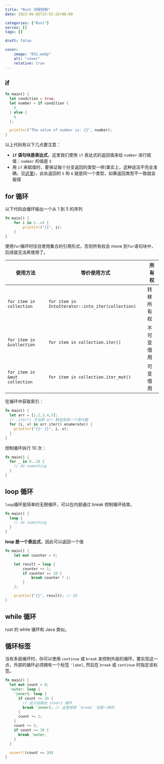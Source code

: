 ```yaml
---
title: "Rust 流程控制"
date: 2023-06-05T15:55:52+08:00

categories: ["Rust"]
series: []
tags: []

draft: false

cover:
    image: "031.webp"
    alt: "cover"
    relative: true
---
```


## if

```rust
fn main() {
  let condition = true;
  let number = if condition {
    5
  } else {
    6
  };

  println!("The value of number is: {}", number);
}
```

以上代码有以下几点要注意：

- **`if` 语句块是表达式**，这里我们使用 `if` 表达式的返回值来给 `number` 进行赋值：`number` 的值是 `5`
- 用 `if` 来赋值时，要保证每个分支返回的类型一样(事实上，这种说法不完全准确，见[这里](https://course.rs/appendix/expressions.html#if表达式))，此处返回的 `5` 和 `6` 就是同一个类型，如果返回类型不一致就会报错

## for 循环

以下代码会循环输出一个从 1 到 5 的序列

```rust
fn main() {
    for i in 1..=5 {
        println!("{}", i);
    }
}
```

使用`for`循环时往往使用集合的引用形式，否则所有权会 move 到`for`语句块中，后续就无法再使用了。

| 使用方法                          | 等价使用方式                                            | 所有权   |
|-------------------------------|---------------------------------------------------|-------|
| `for item in collection`      | `for item in IntoIterator::into_iter(collection)` | 转移所有权 |
| `for item in &collection`     | `for item in collection.iter()`                   | 不可变借用 |
| `for item in &mut collection` | `for item in collection.iter_mut()`               | 可变借用  |

在循环中获取索引：

```rust
fn main() {
  let arr = [1,2,3,4,5];
  // .iter() 方法把 arr 数组变成一个迭代器
  for (i, v) in arr.iter().enumerate() {
    println!("{}: {}", i, v);
  }
}
```

控制循环执行 10 次：

```rust
fn main() {
  for _ in 0..10 {
    // do something
  }
}
```

## loop 循环

`loop`循环是简单的无限循环，可以在内部通过 break 控制循环结束。

```rust
fn main() {
  loop {
    // do something
  }
}
```

**loop 是一个表达式**，因此可以返回一个值

```rust
fn main() {
    let mut counter = 0;

    let result = loop {
        counter += 1;
        if counter == 10 {
            break counter * 2;
        }
    };

    println!("{}", result);	// 20
}
```

## while 循环

rust 的 while 循环和 Java 类似。

## 循环标签

当有多层循环时，你可以使用 `continue` 或 `break` 来控制外层的循环。要实现这一点，外部的循环必须拥有一个标签 `'label`, 然后在 `break` 或 `continue` 时指定该标签。

```rust
fn main() {
  let mut count = 0;
  'outer: loop {
    'inner1: loop {
      if count >= 20 {
        // 这只会跳出 inner1 循环
        break 'inner1; // 这里使用 `break` 也是一样的
      }
      count += 2;
    }
    count += 5;
    if count >= 30 {
      break 'outer;
    }
  }

  assert!(count == 30)
}
```


